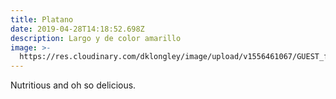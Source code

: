 ```yaml
---
title: Platano
date: 2019-04-28T14:18:52.698Z
description: Largo y de color amarillo
image: >-
  https://res.cloudinary.com/dklongley/image/upload/v1556461067/GUEST_f5d0cfc3-9d02-4ee0-a6c6-ed5dc09971d1.jpg
---
```

Nutritious and oh so delicious.

